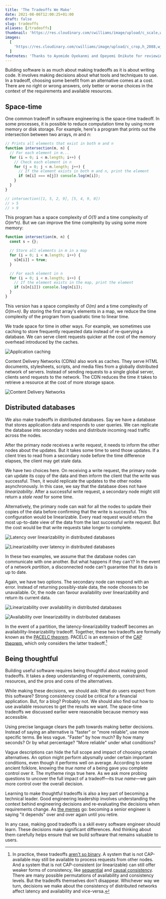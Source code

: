 ```yaml
---
title: 'The Tradeoffs We Make'
date: 2021-08-06T12:00:25+01:00
draft: false
slug: tradeoffs
aliases: [/tradeoffs]
thumbnail: 'https://res.cloudinary.com/cwilliams/image/upload/c_scale,w_300/v1640515602/Blog/scales.webp'
images:
  [
    'https://res.cloudinary.com/cwilliams/image/upload/c_crop,h_2088,w_3989,x_500,y_1100/v1628028726/Blog/elena-mozhvilo-j06gLuKK0GM-unsplash.webp',
  ]
footnotes: 'Thanks to Ayomide Oyekanmi and Opeyemi Onikute for reviewing drafts of this.'
---
```


Building software is as much about making tradeoffs as it is about writing code. It involves making decisions about what tools and techniques to use. In a tradeoff, choosing some benefit from an alternative comes at a cost. There are no right or wrong answers, only better or worse choices in the context of the requirements and available resources.

## Space-time

One common tradeoff in software engineering is the space-time tradeoff. In some processes, it is possible to reduce computation time by using more memory or disk storage. For example, here's a program that prints out the intersection between two arrays, _m_ and _n_:

```javascript
// Prints all elements that exist in both m and n
function intersection(m, n) {
  // For each element in m...
  for (i = 0; i < m.length; i++) {
    // Check each element in n
    for (j = 0; j < n.length; j++) {
      // If the element exists in both m and n, print the element
      if (m[i] === n[j]) console.log(m[i]);
    }
  }
}

// intersection([1, 5, 2, 9], [5, 4, 9, 0])
// > 5
// > 9
```

This program has a space complexity of _O(1)_ and a time complexity of _O(m\*n)_. But we can improve the time complexity by using some more memory:

```javascript
function intersection(m, n) {
  const s = {};

  // Store all elements in m in a map
  for (i = 0; i < m.length; i++) {
    s[m[i]] = true;
  }

  // For each element in n
  for (i = 0; i < n.length; i++) {
    // If the element exists in the map, print the element
    if (s[n[i]]) console.log(n[i]);
  }
}
```

This version has a space complexity of _O(m)_ and a time complexity of _O(m+n)_. By storing the first array's elements in a map, we reduce the time complexity of the program from quadratic time to linear time.

We trade space for time in other ways. For example, we sometimes use caching to store frequently requested data instead of re-querying a database. We can serve client requests quicker at the cost of the memory overhead introduced by the caches.

![Application caching](https://res.cloudinary.com/cwilliams/image/upload/c_scale,w_750/v1628010158/Blog/4b49a861-2d8f-4c38-9b85-9cd25e892fab.webp)

Content Delivery Networks (CDNs) also work as caches. They serve HTML documents, stylesheets, scripts, and media files from a globally distributed network of servers. Instead of sending requests to a single global server, clients send requests to the network. The CDN reduces the time it takes to retrieve a resource at the cost of more storage space.

![Content Delivery Networks](https://res.cloudinary.com/cwilliams/image/upload/c_scale,w_750/v1628011384/Blog/42e81ad0-039a-4c60-98cd-257280579f86.webp)

## Distributed databases

We also make tradeoffs in distributed databases. Say we have a database that stores application data and responds to user queries. We can replicate the database into secondary nodes and distribute incoming read traffic across the nodes.

After the primary node receives a write request, it needs to inform the other nodes about the updates. But it takes some time to send those updates. If a client tries to read from a secondary node before the time difference elapses, the client may get stale data.

We have two choices here. On receiving a write request, the primary node can update its copy of the data and then inform the client that the write was successful. Then, it would replicate the updates to the other nodes asynchronously. In this case, we say that the database does not have _linearizability_. After a successful write request, a secondary node might still return a _stale read_ for some time.

Alternatively, the primary node can wait for all the nodes to update their copies of the data before confirming that the write is successful. This configuration would be linearizable. Every read request would return the most up-to-date view of the data from the last successful write request. But the cost would be that write requests take longer to complete.

![Latency over linearizability in distributed databases](https://res.cloudinary.com/cwilliams/image/upload/c_scale,w_750/v1628012359/Blog/78afe71c-b04e-4f93-ab9a-bfbcc055ec40.webp)

![Linearizability over latency in distributed databases](https://res.cloudinary.com/cwilliams/image/upload/c_scale,w_750/v1628012725/Blog/52e4e80f-4488-44fb-ae1d-d0c35d7165cf.webp)

In these two examples, we assume that the database nodes can communicate with one another. But what happens if they can't? In the event of a network _partition_, a disconnected node can't guarantee that its data is up to date.

Again, we have two options. The secondary node can respond with an error. Instead of returning possibly-stale data, the node chooses to be unavailable. Or, the node can favour availability over linearizability and return its current data.

![Linearizability over availability in distributed databases](https://res.cloudinary.com/cwilliams/image/upload/c_scale,w_750/v1628018818/Blog/2b9795e5-cb77-468c-9875-e17e92b86cc5.webp)

![Availability over linearizability in distributed databases](https://res.cloudinary.com/cwilliams/image/upload/c_scale,w_750/v1628014104/Blog/51480821-42e8-4456-a59d-58fa156a8fe6.webp)

In the event of a partition, the latency-linearizability tradeoff becomes an availability-linearizability tradeoff. Together, these two tradeoffs are formally known as the [PACELC theorem](https://en.wikipedia.org/wiki/PACELC_theorem). PACELC is an extension of the [CAP theorem](https://en.wikipedia.org/wiki/CAP_theorem), which only considers the latter tradeoff.[^enb]

## Being thoughtful

Building useful software requires being thoughtful about making good tradeoffs. It takes a deep understanding of requirements, constraints, resources, and the pros and cons of the alternatives.

While making these decisions, we should ask: What do users expect from this software? Strong consistency could be critical for a financial application. But, for a blog? Probably not. We should also find out how to use available resources to get the results we want. The space-time tradeoffs we discussed earlier were reasonable because memory was accessible.

Using precise language clears the path towards making better decisions. Instead of saying an alternative is "faster" or "more reliable", use more specific terms. Be less vague. "Faster" by how much? By how many seconds? Or by what percentage? "More reliable" under what conditions?

Vague descriptions can hide the full scope and impact of choosing certain alternatives. An option might perform abysmally under certain important conditions, even though it performs well on average. According to some ancient folklore, knowing the _true name_ of a being gave you complete control over it. The mytheme rings true here. As we ask more probing questions to uncover the full impact of a tradeoff—its _true name_—we gain more control over the overall decision.

Learning to make thoughtful tradeoffs is also a key part of becoming a technical leader. Good engineering leadership involves understanding the context behind engineering decisions and re-evaluating the decisions when requirements change. As [the memes](https://twitter.com/sugarpirate_/status/1348044775887233024) go: becoming a senior engineer is saying "it depends" over and over again until you retire.

In any case, making good tradeoffs is a skill every software engineer should learn. These decisions make significant differences. And thinking about them carefully helps ensure that we build software that remains valuable to users.

[^enb]: In practice, these tradeoffs [aren't so binary](https://martin.kleppmann.com/2015/05/11/please-stop-calling-databases-cp-or-ap.html). A system that is not CAP-available may still be available to process requests from other nodes. And a system that is not CAP-consistent (or linearizable) can still offer weaker forms of consistency, like [sequential](https://en.wikipedia.org/wiki/Consistency_model#Sequential_consistency) and [causal consistency](https://en.wikipedia.org/wiki/Consistency_model#Causal_consistency). There are many possible permutations of availability and consistency levels. But the tradeoffs themselves don't disappear. Whichever way we turn, decisions we make about the consistency of distributed networks affect latency and availability and vice-versa.
